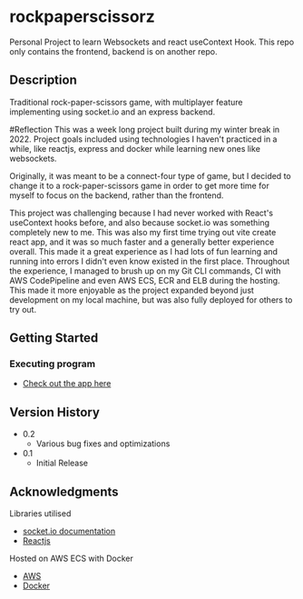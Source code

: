 # rockpaperscissorz

Personal Project to learn Websockets and react useContext Hook. This repo only contains the frontend, backend is on another repo.

## Description

Traditional rock-paper-scissors game, with multiplayer feature implementing using socket.io and an express backend.

#Reflection
This was a week long project built during my winter break in 2022. Project goals included using technologies I haven't practiced in a while, like reactjs, express and docker while learning new ones like websockets.

Originally, it was meant to be a connect-four type of game, but I decided to change it to a rock-paper-scissors game in order to get more time for myself to focus on the backend, rather than the frontend. 

This project was challenging because I had never worked with React's useContext hooks before, and also because socket.io was something completely new to me. This was also my first time trying out vite create react app, and it was so much faster and a generally better experience overall. This made it a great experience as I had lots of fun learning and running into errors I didn't even know existed in the first place. Throughout the experience, I managed to brush up on my Git CLI commands, CI with AWS CodePipeline and even AWS ECS, ECR and ELB during the hosting. This made it more enjoyable as the project expanded beyond just development on my local machine, but was also fully deployed for others to try out. 

## Getting Started

### Executing program

* [Check out the app here](http://mmt-rockpaperscissors.s3-website-ap-southeast-1.amazonaws.com/)


## Version History

* 0.2
    * Various bug fixes and optimizations
* 0.1
    * Initial Release

## Acknowledgments

Libraries utilised
* [socket.io documentation](https://socket.io/docs/v4/)
* [Reactjs](https://reactjs.org/docs/getting-started.html)

Hosted on AWS ECS with Docker
* [AWS](https://aws.amazon.com/)
* [Docker](https://www.docker.com/)

